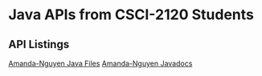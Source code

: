 # Java APIs from CSCI-2120 Students



## API Listings

[Amanda-Nguyen Java Files](https://github.com/scalemailted/csci2120-apis/tree/master/apis/Amanda-Nguyen/ItemSystem/src)
[Amanda-Nguyen Javadocs](https://github.com/scalemailted/csci2120-apis/tree/master/apis/Amanda-Nguyen/ItemSystem/docs)




